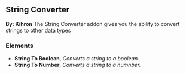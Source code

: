 ## String Converter
**By: Kihron**
The String Converter addon gives you the ability to convert strings to other data types
<br>

### Elements
* **String To Boolean**, *Converts a string to a boolean.*
* **String To Number**, *Converts a string to a numnber.*
